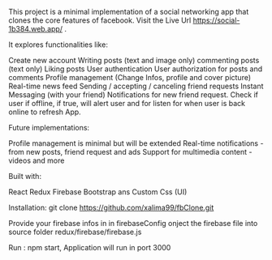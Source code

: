 This project is a minimal implementation of a social networking app that clones the core features of facebook.  Visit the Live Url https://social-1b384.web.app/ .

It explores functionalities like:

Create new account
Writing posts (text and image only)
commenting posts (text only)
Liking posts
User authentication
User authorization for posts and comments
Profile management (Change Infos, profile and cover picture)
Real-time news feed
Sending / accepting / canceling friend requests
Instant Messaging (with your friend)
Notifications for new friend request.
Check if user if offline, if true, will alert user and for listen for when user is back online to refresh App.

Future implementations:


Profile management is minimal but will be extended
Real-time notifications - from new posts, friend request and ads
Support for multimedia content - videos and more


Built with:

React
Redux
Firebase
Bootstrap ans Custom Css (UI)


Installation:
git clone https://github.com/xalima99/fbClone.git

Provide your firebase infos in in firebaseConfig onject the firebase file into source folder redux/firebase/firebase.js

Run : npm start, Application will run in port 3000
